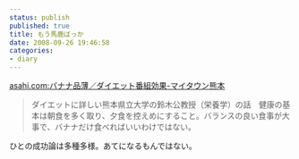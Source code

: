 ```yaml
---
status: publish
published: true
title: もう馬鹿ばっか
date: 2008-09-26 19:46:58
categories:
- diary
---
```

<a href="http://mytown.asahi.com/kumamoto/news.php?k_id=44000000809240004">asahi.com:バナナ品薄／ダイエット番組効果-マイタウン熊本</a>
<blockquote>ダイエットに詳しい熊本県立大学の鈴木公教授（栄養学）の話　健康の基本は朝食を多く取り、夕食を控えめにすること。バランスの良い食事が大事で、バナナだけ食べればいいわけではない。</blockquote>
ひとの成功論は多種多様。あてになるもんではない。
